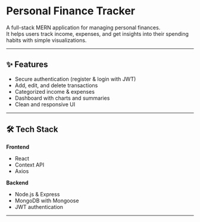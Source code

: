 # Personal Finance Tracker

A full-stack MERN application for managing personal finances.  
It helps users track income, expenses, and get insights into their spending habits with simple visualizations.

---

## ✨ Features
- Secure authentication (register & login with JWT)
- Add, edit, and delete transactions
- Categorized income & expenses
- Dashboard with charts and summaries
- Clean and responsive UI

---

## 🛠 Tech Stack
**Frontend**
- React  
- Context API  
- Axios  

**Backend**
- Node.js & Express  
- MongoDB with Mongoose  
- JWT authentication  

---



